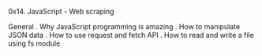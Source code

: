 0x14. JavaScript - Web scraping

General
  . Why JavaScript programming is amazing
  . How to manipulate JSON data
  . How to use request and fetch API
  . How to read and write a file using fs module
